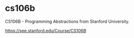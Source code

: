 # cs106b
CS106B - Programming Abstractions from Stanford University.

https://see.stanford.edu/Course/CS106B
